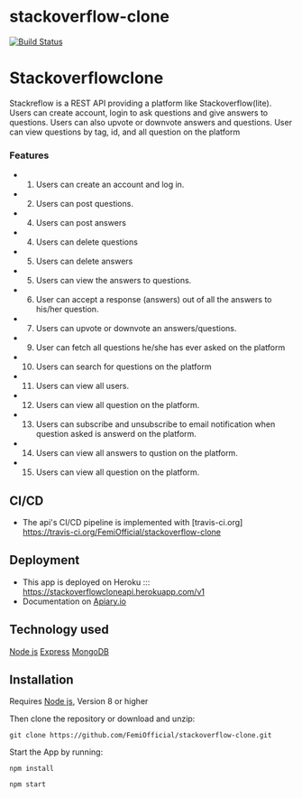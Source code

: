 # stackoverflow-clone
[![Build Status](https://travis-ci.org/FemiOfficial/stackoverflow-clone.svg?branch=develop)](https://travis-ci.org/FemiOfficial/stackoverflow-clone)


# Stackoverflowclone

Stackreflow is a REST API providing a platform like Stackoverflow(lite). 
Users can create account, login to ask questions and give answers to questions.
Users can also upvote or downvote answers and questions. 
User can view questions by tag, id, and all question on the platform

### Features
* 1. Users can create an account and log in.
* 2. Users can post questions.
* 4. Users can post answers
* 4. Users can delete questions
* 5. Users can delete answers
* 5. Users can view the answers to questions.
* 6. User can accept a response (answers) out of all the answers to his/her question.
* 7. Users can upvote or downvote an answers/questions.
* 9. User can fetch all questions he/she has ever asked on the platform
* 10. Users can search for questions on the platform
* 11. Users can view all users.
* 12. Users can view all question on the platform.
* 13. Users can subscribe and unsubscribe to email notification when question asked is answerd on the platform.
* 14. Users can view all answers to qustion on the platform.
* 15. Users can view all question on the platform.


## CI/CD 
* The api's CI/CD pipeline is implemented with [travis-ci.org] https://travis-ci.org/FemiOfficial/stackoverflow-clone

## Deployment
* This app is deployed on Heroku ::: https://stackoverflowcloneapi.herokuapp.com/v1
* Documentation on [Apiary.io](https://stackoverflowcloneapi.docs.apiary.io)

## Technology used
[Node js](https://nodejs.org/en/)
[Express](https://expressjs.com/)
[MongoDB](https://www.mongodb.com/)

## Installation
Requires [Node js](https://nodejs.org/en/), Version 8 or higher

Then clone the repository or download and unzip:

`git clone https://github.com/FemiOfficial/stackoverflow-clone.git`

Start the App by running:

`npm install`

`npm start`
